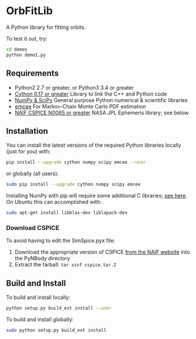 OrbFitLib
=========

A Python library for fitting orbits.

To test it out, try:

```bash
cd demos
python demo1.py
```

## Requirements

* Python2 2.7 or greater, or Python3 3.4 or greater
* [Cython 0.17 or greater](http://cython.org) Library to link the C++ and Python code
* [NumPy & SciPy](http://www.numpy.org) General purpose Python numerical & scientific libraries
* [emcee](http://dan.iel.fm/emcee/current) For Markov-Chain Monte Carlo PDF estimation
* [NAIF CSPICE N0065 or greater](http://naif.jpl.nasa.gov/naif/index.html) NASA JPL Ephemeris library; see below

## Installation

You can install the latest versions of the required Python libraries locally (just for you) with:

```bash
pip install --upgrade cython numpy scipy emcee --user
```

or globally (all users):

```bash
sudo pip install --upgrade cython numpy scipy emcee
```

Installing NumPy with pip will require some additional C libraries; [see here](http://www.scipy.org/install.html). On Ubuntu this can accomplished with:

```bash
sudo apt-get install libblas-dev liblapack-dev
```

### Download CSPICE 

To avoid having to edit the SimSpice.pyx file:

1. Download the appropriate version of CSPICE [from the NAIF website](http://naif.jpl.nasa.gov/naif/toolkit_C.html) into the PyNBody directory
2. Extract the tarball: `tar xzvf cspice.tar.Z`

## Build and Install

To build and install locally:

```bash
python setup.py build_ext install --user
```

To build and install globally:

```bash
sudo python setup.py build_ext install
```
